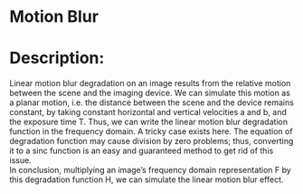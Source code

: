 # Motion Blur

# Description:
Linear motion blur degradation on an image results from the relative motion between the scene and the imaging device.  We can simulate this motion as a planar motion, i.e. the distance between the scene and the device remains constant, by taking constant horizontal and vertical velocities a and b, and the exposure time T. Thus, we can write the linear motion blur degradation function in the frequency domain.
A tricky case exists here. The equation of degradation function may cause division by zero problems; thus, converting it to a sinc function is an easy and guaranteed method to get rid of this issue.  
In conclusion, multiplying an image’s frequency domain representation F by this degradation function H, we can simulate the linear motion blur effect.
